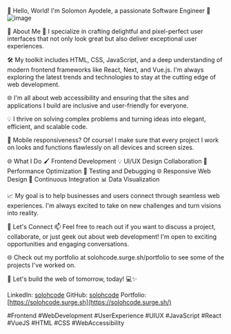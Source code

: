 👋 Hello, World! I'm Solomon Ayodele, a passionate Software Engineer 🚀
![image](https://github.com/solohcode/solohcode/assets/68078148/cfff254e-1d31-4436-9e70-310d5e591133)


🌟 About Me
🎨 I specialize in crafting delightful and pixel-perfect user interfaces that not only look great but also deliver exceptional user experiences.

🛠️ My toolkit includes HTML, CSS, JavaScript, and a deep understanding of modern frontend frameworks like React, Next, and Vue.js. I'm always exploring the latest trends and technologies to stay at the cutting edge of web development.

🌐 I'm all about web accessibility and ensuring that the sites and applications I build are inclusive and user-friendly for everyone.

💡 I thrive on solving complex problems and turning ideas into elegant, efficient, and scalable code.

📱 Mobile responsiveness? Of course! I make sure that every project I work on looks and functions flawlessly on all devices and screen sizes.

🌐 What I Do
🖌️ Frontend Development
💡 UI/UX Design Collaboration
🔧 Performance Optimization
🧪 Testing and Debugging
🌐 Responsive Web Design
🚀 Continuous Integration
📊 Data Visualization

📈 My goal is to help businesses and users connect through seamless web experiences. I'm always excited to take on new challenges and turn visions into reality.

🔗 Let's Connect
📫 Feel free to reach out if you want to discuss a project, collaborate, or just geek out about web development! I'm open to exciting opportunities and engaging conversations.

🌐 Check out my portfolio at solohcode.surge.sh/portfolio to see some of the projects I've worked on.

🚀 Let's build the web of tomorrow, today! 💻✨

LinkedIn: [solohcode](https://www.linkedin.com/in/solohcode/)
GitHub: [solohcode](https://github.com/solohcode)
Portfolio: [https://solohcode.surge.sh](https://solohcode.surge.sh/)

#Frontend #WebDevelopment #UserExperience #UIUX #JavaScript #React #VueJS #HTML #CSS #WebAccessibility
